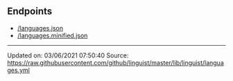 ## Endpoints

- [/languages.json](/languages.json)
- [/languages.minified.json](/languages.minified.json)

---
Updated on: 03/06/2021 07:50:40 
Source: https://raw.githubusercontent.com/github/linguist/master/lib/linguist/languages.yml